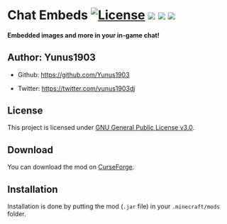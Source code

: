 # Chat Embeds [![License](https://img.shields.io/badge/License-GPLv3-blue.svg)](https://raw.githubusercontent.com/Yunus1903/ChatEmbeds/1.16/dev/LICENSE) [![](http://jenkins.yukay.info/buildStatus/icon?job=Minecraft+Mods%2FChatEmbeds)](https://github.com/Yunus1903/ChatEmbeds) [![](http://cf.way2muchnoise.eu/full_401858_downloads.svg)](https://www.curseforge.com/minecraft/mc-mods/chat-embeds) [![](http://cf.way2muchnoise.eu/versions/401858.svg)](https://www.curseforge.com/minecraft/mc-mods/chat-embeds)

#### Embedded images and more in your in-game chat!

## Author: Yunus1903
+ Github: https://github.com/Yunus1903

+ Twitter: https://twitter.com/yunus1903dj

## License
This project is licensed under [GNU General Public License v3.0](https://raw.githubusercontent.com/Yunus1903/ChatEmbeds/1.16/dev/LICENSE).

## Download
You can download the mod on [CurseForge](https://www.curseforge.com/minecraft/mc-mods/chat-embeds).

## Installation
Installation is done by putting the mod (`.jar` file) in your `.minecraft/mods` folder.
